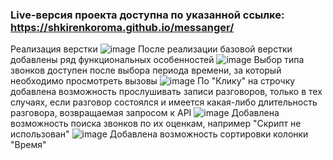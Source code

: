 ### Live-версия проекта доступна по указанной ссылке: https://shkirenkoroma.github.io/messanger/
Реализация верстки
![image](https://user-images.githubusercontent.com/61347452/224052612-334b603a-2cc7-4fd9-9040-18e99d1dcbfa.png)
После реализации базовой верстки добавлены ряд функциональных особенностей
![image](https://user-images.githubusercontent.com/61347452/224052775-4c1b07c2-262d-49f3-922f-e719df21e20a.png)
Выбор типа звонков доступен после выбора периода времени, за который необходимо просмотреть вызовы
![image](https://user-images.githubusercontent.com/61347452/224052942-391f8790-9b30-44d2-99e5-db53016f2b0b.png)
По "Клику" на строчку добавлена возможность прослушивать записи разговоров, только в тех случаях, если разговор состоялся и имеется какая-либо длительность разговора, возвращаемая запросом к API 
![image](https://user-images.githubusercontent.com/61347452/224053209-2cfc5d15-7651-4aec-86b7-bf3270257b02.png)
Добавлена возможность поиска звонков по их оценкам, например "Скрипт не использован"
![image](https://user-images.githubusercontent.com/61347452/224053330-af2cb05d-ee95-46eb-8f64-89c8af41739d.png)
Добавлена возможность сортировки колонки "Время"
